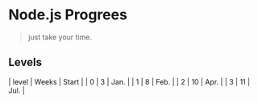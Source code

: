 # Node.js Progrees
> just take your time.
## Levels
| level | Weeks | Start |
| 0     | 3     | Jan.  |
| 1     | 8     | Feb.  |
| 2     | 10    | Apr.  |
| 3     | 11    | Jul.  |


